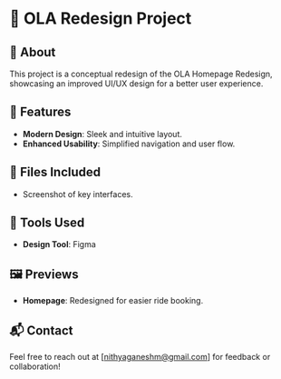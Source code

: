 # 🚗 OLA Redesign Project  

## 📖 About  
This project is a conceptual redesign of the OLA Homepage Redesign, showcasing an improved UI/UX design for a better user experience.  

## 🌟 Features  
- **Modern Design**: Sleek and intuitive layout.  
- **Enhanced Usability**: Simplified navigation and user flow.

## 📂 Files Included    
- Screenshot of key interfaces.   

## 🔧 Tools Used  
- **Design Tool**: Figma

## 🖼️ Previews  
- **Homepage**: Redesigned for easier ride booking. 

## 📬 Contact  
Feel free to reach out at [nithyaganeshm@gmail.com] for feedback or collaboration!  

